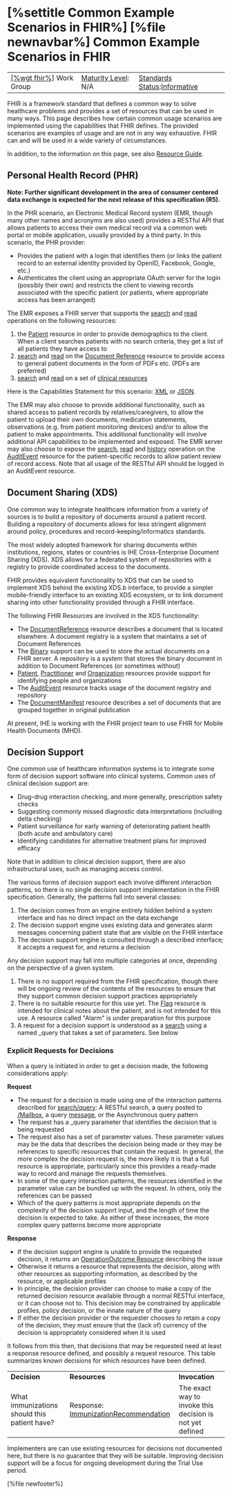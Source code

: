 \[%settitle Common Example Scenarios in FHIR%\]
\[%file newnavbar%\]
<span id="root"></span>
Common Example Scenarios in FHIR
================================

|                                                |                                               |                                                                                        |
|------------------------------------------------|-----------------------------------------------|----------------------------------------------------------------------------------------|
| [\[%wgt fhir%\]](%5B%wg%20fhir%%5D) Work Group | [Maturity Level](versions.html#maturity): N/A | [Standards Status](versions.html#std-process):[Informative](versions.html#std-process) |

FHIR is a framework standard that defines a common way to solve healthcare problems and provides a set of resources that can be used in many ways. This page describes how certain common usage scenarios are implemented using the capabilities that FHIR defines. The provided scenarios are examples of usage and are not in any way exhaustive. FHIR can and will be used in a wide variety of circumstances.

In addition, to the information on this page, see also [Resource Guide](resourceguide.html).

<span id="phr"></span>
Personal Health Record (PHR)
----------------------------

**Note: Further significant development in the area of consumer centered data exchange is expected for the next release of this specification (R5).**

In the PHR scenario, an Electronic Medical Record system (EMR, though many other names and acronyms are also used) provides a RESTful API that allows patients to access their own medical record via a common web portal or mobile application, usually provided by a third party. In this scenario, the PHR provider:

-   Provides the patient with a login that identifies them (or links the patient record to an external identity provided by OpenID, Facebook, Google, etc.)
-   Authenticates the client using an appropriate OAuth server for the login (possibly their own) and restricts the client to viewing records associated with the specific patient (or patients, where appropriate access has been arranged)

The EMR exposes a FHIR server that supports the [search](http.html#search) and [read](http.html#read) operations on the following resources:

1.  the [Patient](patient.html) resource in order to provide demographics to the client. When a client searches patients with no search criteria, they get a list of all patients they have access to
2.  [search](http.html#search) and [read](http.html#read) on the [Document Reference](documentreference.html) resource to provide access to general patient documents in the form of PDFs etc. (PDFs are preferred)
3.  [search](http.html#search) and [read](http.html#read) on a set of [clinical resources](clinicalsummary-module.html)

Here is the Capabilities Statement for this scenario: [XML](capabilitystatement-phr-example.xml.html) or [JSON](capabilitystatement-phr-example.json.html).

The EMR may also choose to provide additional functionality, such as shared access to patient records by relatives/caregivers, to allow the patient to upload their own documents, medication statements, observations (e.g. from patient monitoring devices) and/or to allow the patient to make appointments. This additional functionality will involve additional API capabilities to be implemented and exposed. The EMR server may also choose to expose the [search](http.html#search), [read](http.html#read) and [history](http.html#history) operation on the [AuditEvent](auditevent.html) resource for the patient-specific records to allow patient review of record access. Note that all usage of the RESTful API should be logged in an AuditEvent resource.

<span id="xds"></span>
Document Sharing (XDS)
----------------------

One common way to integrate healthcare information from a variety of sources is to build a repository of documents around a patient record. Building a repository of documents allows for less stringent alignment around policy, procedures and record-keeping/informatics standards.

The most widely adopted framework for sharing documents within institutions, regions, states or countries is IHE Cross-Enterprise Document Sharing (XDS). XDS allows for a federated system of repositories with a registry to provide coordinated access to the documents.

FHIR provides equivalent functionality to XDS that can be used to implement XDS behind the existing XDS.b interface, to provide a simpler mobile-friendly interface to an existing XDS ecosystem, or to link document sharing into other functionality provided through a FHIR interface.

The following FHIR Resources are involved in the XDS functionality:

-   The [DocumentReference](documentreference.html) resource describes a document that is located elsewhere. A document registry is a system that maintains a set of Document References
-   The [Binary](http.html#binary) support can be used to store the actual documents on a FHIR server. A repository is a system that stores the binary document in addition to Document References (or sometimes without)
-   [Patient](patient.html), [Practitioner](practitioner.html) and [Organization](organization.html) resources provide support for identifying people and organizations
-   The [AuditEvent](auditevent.html) resource tracks usage of the document registry and repository
-   The [DocumentManifest](documentmanifest.html) resource describes a set of documents that are grouped together in original publication

At present, IHE is working with the FHIR project team to use FHIR for Mobile Health Documents (MHD).

<span id="decision"></span>
Decision Support
----------------

One common use of healthcare information systems is to integrate some form of decision support software into clinical systems. Common uses of clinical decision support are:

-   Drug-drug interaction checking, and more generally, prescription safety checks
-   Suggesting commonly missed diagnostic data interpretations (including delta checking)
-   Patient surveillance for early warning of deteriorating patient health (both acute and ambulatory care)
-   Identifying candidates for alternative treatment plans for improved efficacy

Note that in addition to clinical decision support, there are also infrastructural uses, such as managing access control.

The various forms of decision support each involve different interaction patterns, so there is no single decision support implementation in the FHIR specification. Generally, the patterns fall into several classes:

1.  The decision comes from an engine entirely hidden behind a system interface and has no direct impact on the data exchange
2.  The decision support engine uses existing data and generates alarm messages concerning patient state that are visible on the FHIR interface
3.  The decision support engine is consulted through a described interface; it accepts a request for, and returns a decision

Any decision support may fall into multiple categories at once, depending on the perspective of a given system.

1.  There is no support required from the FHIR specification, though there will be ongoing review of the contents of the resources to ensure that they support common decision support practices appropriately
2.  There is no suitable resource for this use yet. The [Flag](flag.html) resource is intended for clinical notes about the patient, and is not intended for this use. A resource called "Alarm" is under preparation for this purpose
3.  A request for a decision support is understood as a [search](search.html) using a named \_query that takes a set of parameters. See below

### Explicit Requests for Decisions

When a query is initiated in order to get a decision made, the following considerations apply:

**Request**

-   The request for a decision is made using one of the interaction patterns described for [search/query](search.html): A RESTful search, a query posted to [/Mailbox](messaging.html#mailbox), a query [message](messaging.html), or the Asynchronous query pattern
-   The request has a \_query parameter that identifies the decision that is being requested
-   The request also has a set of parameter values. These parameter values may be the data that describes the decision being made or they may be references to specific resources that contain the request. In general, the more complex the decision request is, the more likely it is that a full resource is appropriate, particularly since this provides a ready-made way to record and manage the requests themselves.
-   In some of the query interaction patterns, the resources identified in the parameter value can be bundled up with the request. In others, only the references can be passed
-   Which of the query patterns is most appropriate depends on the complexity of the decision support input, and the length of time the decision is expected to take. As either of these increases, the more complex query patterns become more appropriate

**Response**

-   If the decision support engine is unable to provide the requested decision, it returns an [OperationOutcome Resource](operationoutcome.html) describing the issue
-   Otherwise it returns a resource that represents the decision, along with other resources as supporting information, as described by the resource, or applicable profiles
-   In principle, the decision provider can choose to make a copy of the returned decision resource available through a normal RESTful interface, or it can choose not to. This decision may be constrained by applicable profiles, policy decision, or the innate nature of the query
-   If either the decision provider or the requester chooses to retain a copy of the decision, they must ensure that the (lack of) currency of the decision is appropriately considered when it is used

It follows from this then, that decisions that may be requested need at least a response resource defined, and possibly a request resource. This table summarizes known decisions for which resources have been defined.

|                                              |                                                                         |                                                          |
|----------------------------------------------|-------------------------------------------------------------------------|----------------------------------------------------------|
| **Decision**                                 | **Resources**                                                           | **Invocation**                                           |
| What immunizations should this patient have? | Response: [ImmunizationRecommendation](immunizationrecommendation.html) | The exact way to invoke this decision is not yet defined |

Implementers are can use existing resources for decisions not documented here, but there is no guarantee that they will be suitable. Improving decision support will be a focus for ongoing development during the Trial Use period.

\[%file newfooter%\]
